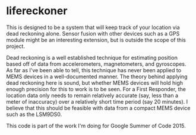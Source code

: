 # lifereckoner
This is designed to be a system that will keep track of your location via dead reckoning alone. Sensor fusion with other devices such as a GPS module might be an interesting extension, but is outside the scope of this project.

Dead reckoning is a well established technique for estimating position based off of data from accelerometers, magnetometers, and gyroscopes. As far as I've been able to tell, this technique has never been applied to MEMS devices in a well-documented manner. The theory behind applying dead reckoning here is sound, but whether MEMS devices will hold high enough precision for this to work is to be seen. For a First Responder, the location data only needs to remain relatively accurate (say, less than a meter of inaccuracy) over a relatively short time period (say 20 minutes). I believe that this should be feasible with data from a compact MEMS device such as the LSM9DS0.

This code is part of the work I'm doing for Google Summer of Code 2015.
